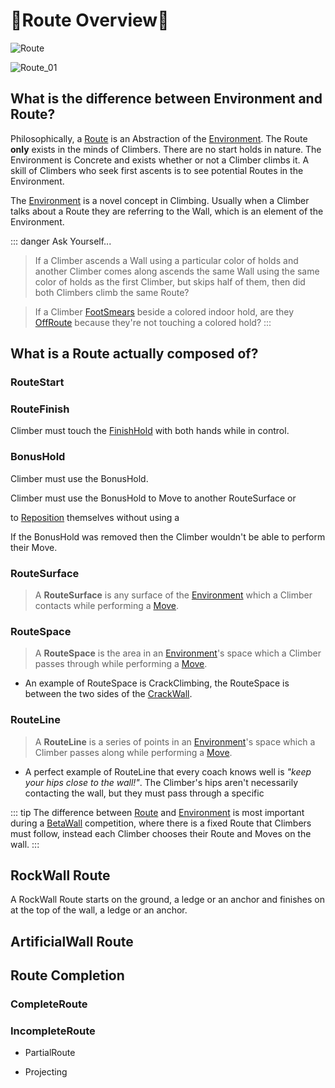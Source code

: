 # 🔺<route>Route Overview</route>🔺

![<route>Route</route>](/Route.png)

![Route_01](/Route_01.png)


## What is the difference between Environment and Route?

Philosophically, a [<route>Route</route>](/reference/Route/RouteOverview) is an Abstraction of the [<envi>Environment</envi>](/reference/Environment/EnvironmentOverview). The Route **only** exists in the minds of Climbers. There are no start holds in nature. The Environment is Concrete and exists whether or not a Climber climbs it. A skill of Climbers who seek first ascents is to see potential Routes in the Environment.

The [<envi>Environment</envi>](/reference/Environment/EnvironmentOverview) is a novel concept in Climbing. Usually when a Climber talks about a Route they are referring to the Wall, which is an element of the Environment.

::: danger Ask Yourself...
> If a Climber ascends a Wall using a particular color of holds and another Climber comes along ascends the same Wall using the same color of holds as the first Climber, but skips half of them, then did both Climbers climb the same Route?


> If a Climber [<move>FootSmears</move>](/reference/Move/FootMove/FootSmear) beside a colored indoor hold, are they [OffRoute](/reference/Glossary#offroute) because they're not touching a colored hold?
:::

## What is a Route actually composed of?

### RouteStart



### RouteFinish

Climber must touch the [FinishHold]() with both hands while in control. 

### BonusHold

Climber must use the BonusHold.

Climber must use the BonusHold to Move to another RouteSurface or 

to [<move>Reposition</move>]() themselves without using a 

If the BonusHold was removed then the Climber wouldn't be able to perform their Move.

### RouteSurface

> A **RouteSurface** is any surface of the [<envi>Environment</envi>](/reference/Envrionment/EnvironmentOverview) which a Climber contacts while performing a [<move>Move</move>](/reference/Move/MoveOverview).

### RouteSpace
> A **RouteSpace** is the area in an [<envi>Environment</envi>](/reference/Envrionment/EnvironmentOverview)'s space which a Climber passes through while performing a [<move>Move</move>](/reference/Move/MoveOverview).

- An example of RouteSpace is CrackClimbing, the RouteSpace is between the two sides of the [<envi>CrackWall</envi>](). 


### RouteLine
> A **RouteLine** is a series of points in an [<envi>Environment</envi>](/reference/Envrionment/EnvironmentOverview)'s space which a Climber passes along while performing a [<move>Move</move>](/reference/Move/MoveOverview). 

- A perfect example of RouteLine that every coach knows well is *"keep your hips close to the wall!"*. The Climber's hips aren't necessarily contacting the wall, but they must pass through a specific


::: tip 
The difference between [<route>Route</route>](/reference/Route/RouteOverview) and [<envi>Environment</envi>](/reference/Envrionment/EnvironmentOverview) is most important during a [BetaWall](/reference/CompType/BetaWall) competition, where there is a fixed Route that Climbers must follow, instead each Climber chooses their Route and Moves on the wall.
:::


## RockWall Route

A RockWall Route starts on the ground, a ledge or an anchor and finishes on at the top of the wall, a ledge or an anchor.


## ArtificialWall Route




## Route Completion

### CompleteRoute

### IncompleteRoute

- PartialRoute

- Projecting